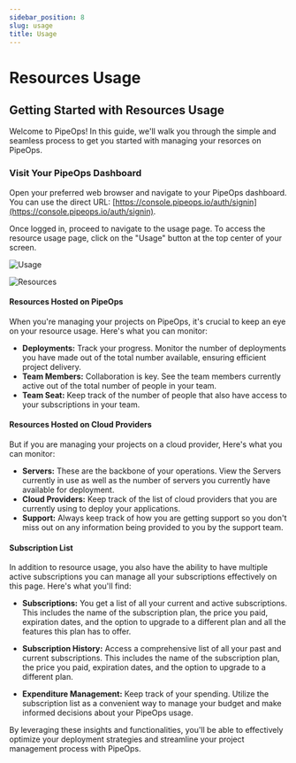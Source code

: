 ```yaml
---
sidebar_position: 8
slug: usage
title: Usage
---
```


# Resources Usage

## Getting Started with Resources Usage

Welcome to PipeOps! In this guide, we'll walk you through the simple and seamless process to get you started with managing your resorces on PipeOps.

### Visit Your PipeOps Dashboard

Open your preferred web browser and navigate to your PipeOps dashboard. You can use the direct URL: [https://console.pipeops.io/auth/signin](https://console.pipeops.io/auth/signin).

Once logged in, proceed to navigate to the usage page.
To access the resource usage page, click on the "Usage" button at the top center of your screen.

![Usage](https://pub-30c11acc143348fcae20835653c5514d.r2.dev//20/Usage_1_fa41920a06.png)

![Resources](https://pub-30c11acc143348fcae20835653c5514d.r2.dev//20/Events_1_b958b115b9.png)

#### Resources Hosted on PipeOps

When you're managing your projects on PipeOps, it's crucial to keep an eye on your resource usage. Here's what you can monitor:

- **Deployments:** Track your progress. Monitor the number of deployments you have made out of the total number available, ensuring efficient project delivery.
- **Team Members:** Collaboration is key. See the team members currently active out of the total number of people in your team.
- **Team Seat:** Keep track of the number of people that also have access to your subscriptions in your team.

#### Resources Hosted on Cloud Providers

But if you are managing your projects on a cloud provider, Here's what you can monitor:

- **Servers:** These are the backbone of your operations. View the Servers currently in use as well as the number of servers you currently have available for deployment.
- **Cloud Providers:** Keep track of the list of cloud providers that you are currently using to deploy your applications.
- **Support:** Always keep track of how you are getting support so you don't miss out on any information being provided to you by the support team.

#### Subscription List

In addition to resource usage, you also have the ability to have multiple active subscriptions you can manage all your subscriptions effectively on this page. Here's what you'll find:

- **Subscriptions:** You get a list of all your current and active subscriptions. This includes the name of the subscription plan, the price you paid, expiration dates, and the option to upgrade to a different plan and all the features this plan has to offer.

- **Subscription History:** Access a comprehensive list of all your past and current subscriptions. This includes the name of the subscription plan, the price you paid, expiration dates, and the option to upgrade to a different plan.
- **Expenditure Management:** Keep track of your spending. Utilize the subscription list as a convenient way to manage your budget and make informed decisions about your PipeOps usage.

By leveraging these insights and functionalities, you'll be able to effectively optimize your deployment strategies and streamline your project management process with PipeOps.
